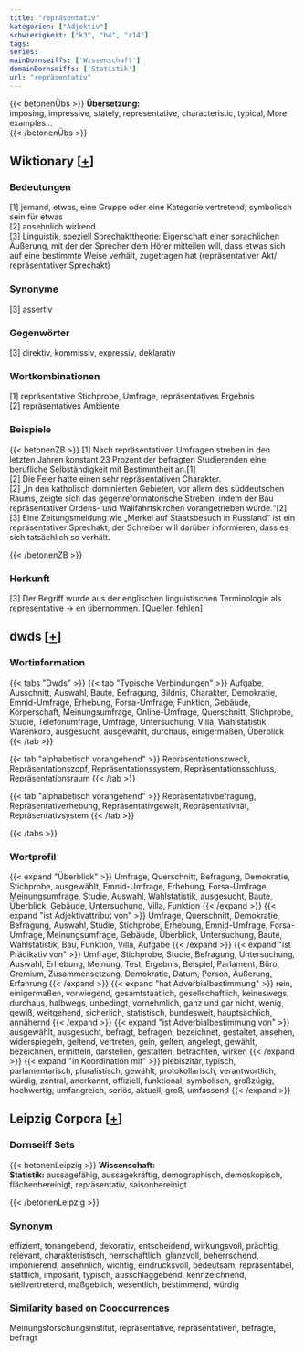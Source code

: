 ```yaml
---
title: "repräsentativ"
kategorien: ["Adjektiv"]
schwierigkeit: ["k3", "h4", "r14"]
tags:
series:
mainDornseiffs: ['Wissenschaft']
domainDornseiffs: ['Statistik']
url: "repräsentativ"
---
```


{{< betonenÜbs >}}
**Übersetzung:**  
imposing, impressive, stately, representative, characteristic, typical, More examples...  
{{< /betonenÜbs >}}

## Wiktionary [[+](https://de.wiktionary.org/wiki/repräsentativ)]

### Bedeutungen
[1] jemand, etwas, eine Gruppe oder eine Kategorie vertretend; symbolisch sein für etwas  
[2] ansehnlich wirkend  
[3] Linguistik, speziell Sprechakttheorie: Eigenschaft einer sprachlichen Äußerung, mit der der Sprecher dem Hörer mitteilen will, dass etwas sich auf eine bestimmte Weise verhält, zugetragen hat (repräsentativer Akt/ repräsentativer Sprechakt)  

### Synonyme
[3] assertiv  

### Gegenwörter
[3] direktiv, kommissiv, expressiv, deklarativ  

### Wortkombinationen
[1] repräsentative Stichprobe, Umfrage, repräsentatives Ergebnis  
[2] repräsentatives Ambiente  

### Beispiele
{{< betonenZB >}}
[1] Nach repräsentativen Umfragen streben in den letzten Jahren konstant 23 Prozent der befragten Studierenden eine berufliche Selbständigkeit mit Bestimmtheit an.[1]  
[2] Die Feier hatte einen sehr repräsentativen Charakter.  
[2] „In den katholisch dominierten Gebieten, vor allem des süddeutschen Raums, zeigte sich das gegenreformatorische Streben, indem der Bau repräsentativer Ordens- und Wallfahrtskirchen vorangetrieben wurde.“[2]  
[3] Eine Zeitungsmeldung wie „Merkel auf Staatsbesuch in Russland“ ist ein repräsentativer Sprechakt; der Schreiber will darüber informieren, dass es sich tatsächlich so verhält.  

{{< /betonenZB >}}
### Herkunft
[3] Der Begriff wurde aus der englischen linguistischen Terminologie als representative → en übernommen. [Quellen fehlen]  



## dwds [[+](https://www.dwds.de/wb/repräsentativ)]

### Wortinformation
{{< tabs "Dwds" >}}
{{< tab "Typische Verbindungen" >}}
Aufgabe, Ausschnitt, Auswahl, Baute, Befragung, Bildnis, Charakter, Demokratie, Emnid-Umfrage, Erhebung, Forsa-Umfrage, Funktion, Gebäude, Körperschaft, Meinungsumfrage, Online-Umfrage, Querschnitt, Stichprobe, Studie, Telefonumfrage, Umfrage, Untersuchung, Villa, Wahlstatistik, Warenkorb, ausgesucht, ausgewählt, durchaus, einigermaßen, Überblick
{{< /tab >}}

{{< tab "alphabetisch vorangehend" >}}
Repräsentationszweck, Repräsentationszopf, Repräsentationssystem, Repräsentationsschluss, Repräsentationsraum
{{< /tab >}}

{{< tab "alphabetisch vorangehend" >}}
Repräsentativbefragung, Repräsentativerhebung, Repräsentativgewalt, Repräsentativität, Repräsentativsystem
{{< /tab >}}

{{< /tabs >}}

### Wortprofil
{{< expand "Überblick" >}} Umfrage, Querschnitt, Befragung, Demokratie, Stichprobe, ausgewählt, Emnid-Umfrage, Erhebung, Forsa-Umfrage, Meinungsumfrage, Studie, Auswahl, Wahlstatistik, ausgesucht, Baute, Überblick, Gebäude, Untersuchung, Villa, Funktion {{< /expand >}}
{{< expand "ist Adjektivattribut von" >}} Umfrage, Querschnitt, Demokratie, Befragung, Auswahl, Studie, Stichprobe, Erhebung, Emnid-Umfrage, Forsa-Umfrage, Meinungsumfrage, Gebäude, Überblick, Untersuchung, Baute, Wahlstatistik, Bau, Funktion, Villa, Aufgabe {{< /expand >}}
{{< expand "ist Prädikativ von" >}} Umfrage, Stichprobe, Studie, Befragung, Untersuchung, Auswahl, Erhebung, Meinung, Test, Ergebnis, Beispiel, Parlament, Büro, Gremium, Zusammensetzung, Demokratie, Datum, Person, Äußerung, Erfahrung {{< /expand >}}
{{< expand "hat Adverbialbestimmung" >}} rein, einigermaßen, vorwiegend, gesamtstaatlich, gesellschaftlich, keineswegs, durchaus, halbwegs, unbedingt, vornehmlich, ganz und gar nicht, wenig, gewiß, weitgehend, sicherlich, statistisch, bundesweit, hauptsächlich, annähernd {{< /expand >}}
{{< expand "ist Adverbialbestimmung von" >}} ausgewählt, ausgesucht, befragt, befragen, bezeichnet, gestaltet, ansehen, widerspiegeln, geltend, vertreten, geln, gelten, angelegt, gewählt, bezeichnen, ermitteln, darstellen, gestalten, betrachten, wirken {{< /expand >}}
{{< expand "in Koordination mit" >}} plebiszitär, typisch, parlamentarisch, pluralistisch, gewählt, protokollarisch, verantwortlich, würdig, zentral, anerkannt, offiziell, funktional, symbolisch, großzügig, hochwertig, umfangreich, seriös, aktuell, groß, umfassend {{< /expand >}}

## Leipzig Corpora [[+](https://corpora.uni-leipzig.de/en/res?word=repräsentativ&corpusId=deu_newscrawl-public_2018)]

### Dornseiff Sets
{{< betonenLeipzig >}}
**Wissenschaft:**  
**Statistik:** aussagefähig, aussagekräftig, demographisch, demoskopisch, flächenbereinigt, repräsentativ, saisonbereinigt  

{{< /betonenLeipzig >}}

### Synonym
effizient, tonangebend, dekorativ, entscheidend, wirkungsvoll, prächtig, relevant, charakteristisch, herrschaftlich, glanzvoll, beherrschend, imponierend, ansehnlich, wichtig, eindrucksvoll, bedeutsam, repräsentabel, stattlich, imposant, typisch, ausschlaggebend, kennzeichnend, stellvertretend, maßgeblich, wesentlich, bestimmend, würdig


### Similarity based on Cooccurrences
Meinungsforschungsinstitut, repräsentative, repräsentativen, befragte, befragt

